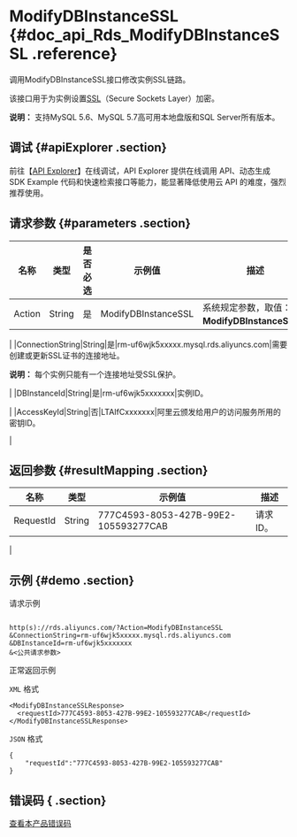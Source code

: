 # ModifyDBInstanceSSL {#doc_api_Rds_ModifyDBInstanceSSL .reference}

调用ModifyDBInstanceSSL接口修改实例SSL链路。

该接口用于为实例设置[SSL](~~32474~~)（Secure Sockets Layer）加密。

**说明：** 支持MySQL 5.6、MySQL 5.7高可用本地盘版和SQL Server所有版本。

## 调试 {#apiExplorer .section}

前往【[API Explorer](https://api.aliyun.com/#product=Rds&api=ModifyDBInstanceSSL)】在线调试，API Explorer 提供在线调用 API、动态生成 SDK Example 代码和快速检索接口等能力，能显著降低使用云 API 的难度，强烈推荐使用。

## 请求参数 {#parameters .section}

|名称|类型|是否必选|示例值|描述|
|--|--|----|---|--|
|Action|String|是|ModifyDBInstanceSSL|系统规定参数，取值：**ModifyDBInstanceSSL**。

 |
|ConnectionString|String|是|rm-uf6wjk5xxxxx.mysql.rds.aliyuncs.com|需要创建或更新SSL证书的连接地址。

 **说明：** 每个实例只能有一个连接地址受SSL保护。

 |
|DBInstanceId|String|是|rm-uf6wjk5xxxxxxx|实例ID。

 |
|AccessKeyId|String|否|LTAIfCxxxxxxx|阿里云颁发给用户的访问服务所用的密钥ID。

 |

## 返回参数 {#resultMapping .section}

|名称|类型|示例值|描述|
|--|--|---|--|
|RequestId|String|777C4593-8053-427B-99E2-105593277CAB|请求ID。

 |

## 示例 {#demo .section}

请求示例

``` {#request_demo}

http(s)://rds.aliyuncs.com/?Action=ModifyDBInstanceSSL
&ConnectionString=rm-uf6wjk5xxxxx.mysql.rds.aliyuncs.com
&DBInstanceId=rm-uf6wjk5xxxxxxx
&<公共请求参数>

```

正常返回示例

`XML` 格式

``` {#xml_return_success_demo}
<ModifyDBInstanceSSLResponse>
  <requestId>777C4593-8053-427B-99E2-105593277CAB</requestId>
</ModifyDBInstanceSSLResponse>

```

`JSON` 格式

``` {#json_return_success_demo}
{
	"requestId":"777C4593-8053-427B-99E2-105593277CAB"
}
```

## 错误码 { .section}

[查看本产品错误码](https://error-center.aliyun.com/status/product/Rds)

